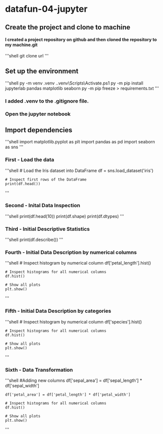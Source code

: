 # datafun-04-jupyter

## Create the project and clone to machine

#### I created a project repository on github and then cloned the repository to my machine.git 
'''shell
git clone url
'''

## Set up the environment
'''shell
py -m venv .venv
.\.venv\Scripts\Activate.ps1
py -m pip install jupyterlab pandas matplotlib seaborn
py -m pip freeze > requirements.txt
'''
### I added .venv to the .gitignore file.
### Open the jupyter notebook

## Import dependencies
'''shell
import matplotlib.pyplot as plt
import pandas as pd
import seaborn as sns
'''

### First - Load the data
'''shell
    # Load the Iris dataset into DataFrame
    df = sns.load_dataset('iris')

    # Inspect first rows of the DataFrame
    print(df.head())
'''

### Second - Inital Data Inspection
'''shell
    print(df.head(10))
    print(df.shape)
    print(df.dtypes)
'''

### Third - Initial Descriptive Statistics
'''shell
    print(df.describe())
'''

### Fourth - Initial Data Description by numerical columns
'''shell
    # Inspect histogram by numerical column
    df['petal_length'].hist()

    # Inspect histograms for all numerical columns
    df.hist()

    # Show all plots
    plt.show()
'''

### Fifth - Initial Data Description by categories
'''shell
    # Inspect histogram by numerical column
    df['species'].hist()

    # Inspect histograms for all numerical columns
    df.hist()

    # Show all plots
    plt.show()
'''
### Sixth - Data Transformation
'''shell
    #Adding new columns
    df['sepal_area'] = df['sepal_length'] * df['sepal_width']

    df['petal_area'] = df['petal_length'] * df['petal_width']

    # Inspect histograms for all numerical columns
    df.hist()

    # Show all plots
    plt.show()
'''